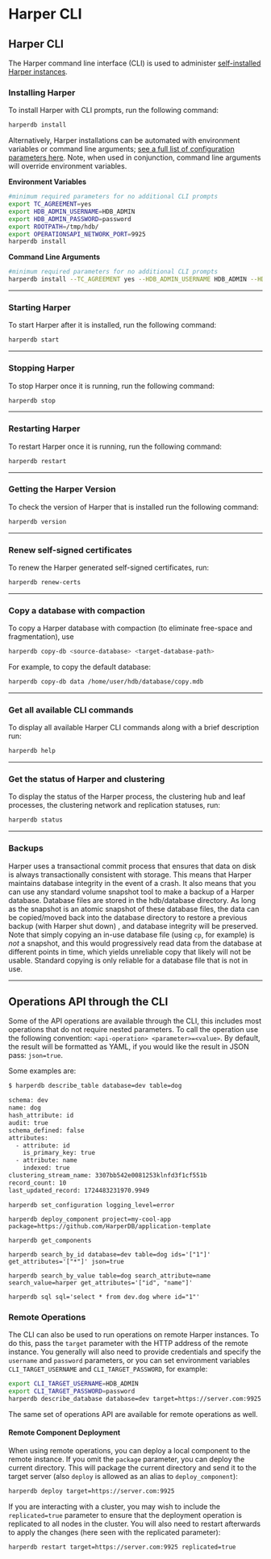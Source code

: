# Harper CLI

## Harper CLI

The Harper command line interface (CLI) is used to administer [self-installed Harper instances](install-harper/).

### Installing Harper

To install Harper with CLI prompts, run the following command:

```bash
harperdb install
```

Alternatively, Harper installations can be automated with environment variables or command line arguments; [see a full list of configuration parameters here](configuration.md#Using-the-Configuration-File-and-Naming-Conventions). Note, when used in conjunction, command line arguments will override environment variables.

**Environment Variables**

```bash
#minimum required parameters for no additional CLI prompts
export TC_AGREEMENT=yes
export HDB_ADMIN_USERNAME=HDB_ADMIN
export HDB_ADMIN_PASSWORD=password
export ROOTPATH=/tmp/hdb/
export OPERATIONSAPI_NETWORK_PORT=9925
harperdb install
```

**Command Line Arguments**

```bash
#minimum required parameters for no additional CLI prompts
harperdb install --TC_AGREEMENT yes --HDB_ADMIN_USERNAME HDB_ADMIN --HDB_ADMIN_PASSWORD password --ROOTPATH /tmp/hdb/ --OPERATIONSAPI_NETWORK_PORT 9925
```

---

### Starting Harper

To start Harper after it is installed, run the following command:

```bash
harperdb start
```

---

### Stopping Harper

To stop Harper once it is running, run the following command:

```bash
harperdb stop
```

---

### Restarting Harper

To restart Harper once it is running, run the following command:

```bash
harperdb restart
```

---

### Getting the Harper Version

To check the version of Harper that is installed run the following command:

```bash
harperdb version
```

---

### Renew self-signed certificates

To renew the Harper generated self-signed certificates, run:

```bash
harperdb renew-certs
```

---

### Copy a database with compaction

To copy a Harper database with compaction (to eliminate free-space and fragmentation), use

```bash
harperdb copy-db <source-database> <target-database-path>
```

For example, to copy the default database:

```bash
harperdb copy-db data /home/user/hdb/database/copy.mdb
```

---

### Get all available CLI commands

To display all available Harper CLI commands along with a brief description run:

```bash
harperdb help
```

---

### Get the status of Harper and clustering

To display the status of the Harper process, the clustering hub and leaf processes, the clustering network and replication statuses, run:

```bash
harperdb status
```

---

### Backups

Harper uses a transactional commit process that ensures that data on disk is always transactionally consistent with storage. This means that Harper maintains database integrity in the event of a crash. It also means that you can use any standard volume snapshot tool to make a backup of a Harper database. Database files are stored in the hdb/database directory. As long as the snapshot is an atomic snapshot of these database files, the data can be copied/moved back into the database directory to restore a previous backup (with Harper shut down) , and database integrity will be preserved. Note that simply copying an in-use database file (using `cp`, for example) is _not_ a snapshot, and this would progressively read data from the database at different points in time, which yields unreliable copy that likely will not be usable. Standard copying is only reliable for a database file that is not in use.

---

## Operations API through the CLI

Some of the API operations are available through the CLI, this includes most operations that do not require nested parameters. To call the operation use the following convention: `<api-operation> <parameter>=<value>`. By default, the result will be formatted as YAML, if you would like the result in JSON pass: `json=true`.

Some examples are:

```bash
$ harperdb describe_table database=dev table=dog

schema: dev
name: dog
hash_attribute: id
audit: true
schema_defined: false
attributes:
  - attribute: id
    is_primary_key: true
  - attribute: name
    indexed: true
clustering_stream_name: 3307bb542e0081253klnfd3f1cf551b
record_count: 10
last_updated_record: 1724483231970.9949
```

`harperdb set_configuration logging_level=error`

`harperdb deploy_component project=my-cool-app package=https://github.com/HarperDB/application-template`

`harperdb get_components`

`harperdb search_by_id database=dev table=dog ids='["1"]' get_attributes='["*"]' json=true`

`harperdb search_by_value table=dog search_attribute=name search_value=harper get_attributes='["id", "name"]'`

`harperdb sql sql='select * from dev.dog where id="1"'`

### Remote Operations

The CLI can also be used to run operations on remote Harper instances. To do this, pass the `target` parameter with the HTTP address of the remote instance. You generally will also need to provide credentials and specify the `username` and `password` parameters, or you can set environment variables `CLI_TARGET_USERNAME` and `CLI_TARGET_PASSWORD`, for example:

```bash
export CLI_TARGET_USERNAME=HDB_ADMIN
export CLI_TARGET_PASSWORD=password
harperdb describe_database database=dev target=https://server.com:9925
```

The same set of operations API are available for remote operations as well.

#### Remote Component Deployment

When using remote operations, you can deploy a local component to the remote instance. If you omit the `package` parameter, you can deploy the current directory. This will package the current directory and send it to the target server (also `deploy` is allowed as an alias to `deploy_component`):

```bash
harperdb deploy target=https://server.com:9925
```

If you are interacting with a cluster, you may wish to include the `replicated=true` parameter to ensure that the deployment operation is replicated to all nodes in the cluster. You will also need to restart afterwards to apply the changes (here seen with the replicated parameter):

```bash
harperdb restart target=https://server.com:9925 replicated=true
```
